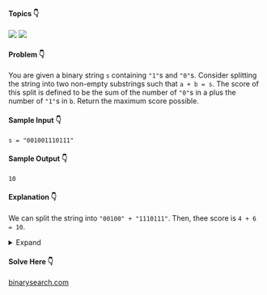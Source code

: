 #### Topics :point_down: 
![](https://img.shields.io/badge/-prefix--sum-wheat) 
![](https://img.shields.io/badge/-string-wheat)

#### Problem :point_down:
You are given a binary string `s` containing `"1"`s and `"0"`s. Consider splitting the string into two non-empty substrings such that `a + b = s`. The score of this split is defined to be the sum of the number of `"0"`s in a plus the number of `"1"`s in `b`. Return the maximum score possible.
#### Sample Input :point_down:
```
s = "001001110111"
```
#### Sample Output :point_down:
```
10
```
#### Explanation :point_down:
We can split the string into `"00100" + "1110111"`. Then, thee score is `4 + 6 = 10`.
<details>
<summary>Expand</summary>

#### Python :point_down:
```py
def solve(s):
    n = len(s)
    z = [0 for i in range(n)]
    z[0] = int(s[0] == '0')
    for i in range(1, n):
        z[i] = z[i-1] + (s[i] == '0')

    o = [0 for i in range(n)]
    o[-1] = int(s[-1] == '1')
    for i in range(n-2, -1, -1):
        o[i] = o[i+1] + (s[i] == '1')

    m = z[0] + o[1] # score
    for i in range(1, n-1):
        m = max(m, z[i] + o[i+1])

    return m
```
#### Time Complexity :point_down:
```
O(n)
```
#### Space Complexity :point_down:
```
O(n)
```
#### Python :point_down:
```py
def solve(s):
    z = 0
    o = s.count('1')
    m = 0 # score
    for i in range(len(s)-1):
        if s[i] == '0':
            z += 1
        else:
            o -= 1
        m = max(m, z+o)

    return m
```
#### Time Complexity :point_down:
```
O(n)
```
#### Space Complexity :point_down:
```
O(1)
```
</details>

#### Solve Here :point_down:
[binarysearch.com](https://binarysearch.com/problems/Maximize-Binary-String-Score)
